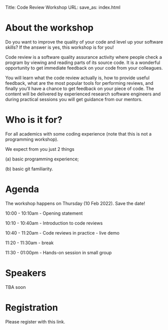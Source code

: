 Title: Code Review Workshop
URL:
save_as: index.html

# About the workshop

Do you want to improve the quality of your code and level up your software skills? If the answer is yes, this workshop is for you!

Code review is a software quality assurance activity where people check a program by viewing and reading parts of its source code. It is a wonderful opportunity to get immediate feedback on your code from your colleagues.

You will learn what the code review actually is, how to provide useful feedback, what are the most popular tools for performing reviews, and finally you’ll have a chance to get feedback on your piece of code. The content will be delivered by experienced research software engineers and during practical sessions you will get guidance from our mentors.

# Who is it for?

For all academics with some coding experience (note that this is not a programming workshop).

We expect from you just 2 things

(a) basic programming experience;

(b) basic git familiarity.

# Agenda

The workshop happens on Thursday (10 Feb 2022). Save the date!

10:00 - 10:10am - Opening statement

10:10 - 10:40am - Introduction to code reviews

10:40 - 11:20am - Code reviews in practice - live demo

11:20 - 11:30am - break

11:30 - 01:00pm - Hands-on session in small group

# Speakers

TBA soon

# Registration

Please register with this link.
